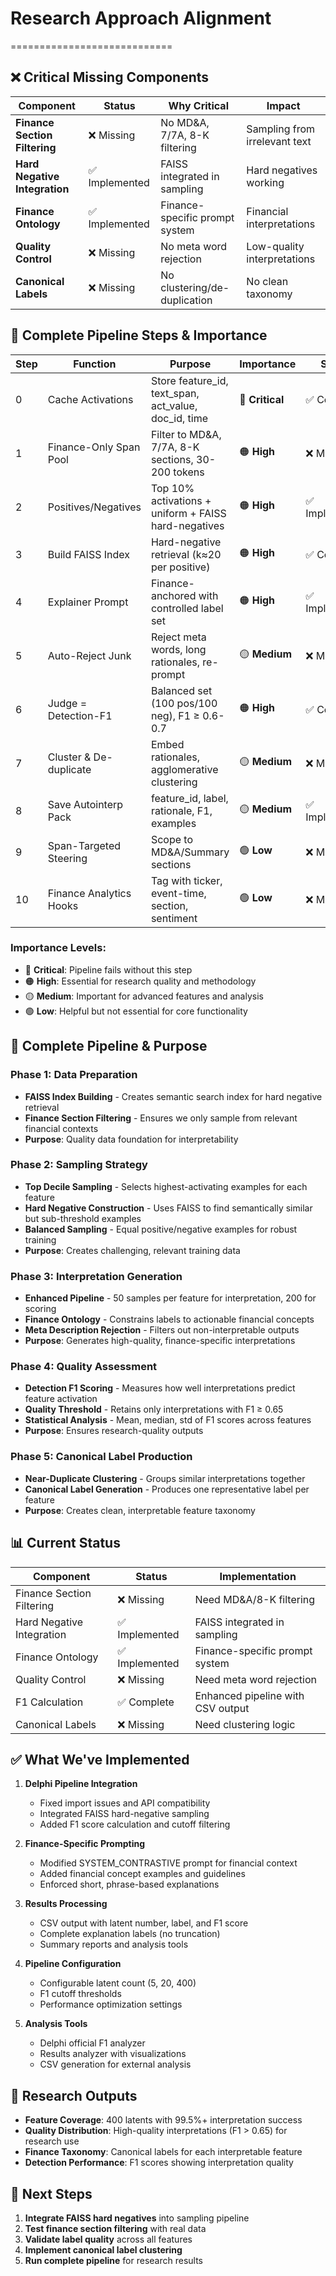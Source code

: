 # Research Approach Alignment
============================

## ❌ **Critical Missing Components**

| Component | Status | Why Critical | Impact |
|-----------|--------|--------------|---------|
| **Finance Section Filtering** | ❌ Missing | No MD&A, 7/7A, 8-K filtering | Sampling from irrelevant text |
| **Hard Negative Integration** | ✅ Implemented | FAISS integrated in sampling | Hard negatives working |
| **Finance Ontology** | ✅ Implemented | Finance-specific prompt system | Financial interpretations |
| **Quality Control** | ❌ Missing | No meta word rejection | Low-quality interpretations |
| **Canonical Labels** | ❌ Missing | No clustering/de-duplication | No clean taxonomy |

## 🔄 **Complete Pipeline Steps & Importance**

| Step | Function | Purpose | Importance | Status |
|------|----------|---------|------------|---------|
| 0 | Cache Activations | Store feature_id, text_span, act_value, doc_id, time | 🔴 **Critical** | ✅ Complete |
| 1 | Finance-Only Span Pool | Filter to MD&A, 7/7A, 8-K sections, 30-200 tokens | 🟠 **High** | ❌ Missing |
| 2 | Positives/Negatives | Top 10% activations + uniform + FAISS hard-negatives | 🟠 **High** | ✅ Implemented |
| 3 | Build FAISS Index | Hard-negative retrieval (k≈20 per positive) | 🟠 **High** | ✅ Complete |
| 4 | Explainer Prompt | Finance-anchored with controlled label set | 🟠 **High** | ✅ Implemented |
| 5 | Auto-Reject Junk | Reject meta words, long rationales, re-prompt | 🟡 **Medium** | ❌ Missing |
| 6 | Judge = Detection-F1 | Balanced set (100 pos/100 neg), F1 ≥ 0.6-0.7 | 🟠 **High** | ✅ Complete |
| 7 | Cluster & De-duplicate | Embed rationales, agglomerative clustering | 🟡 **Medium** | ❌ Missing |
| 8 | Save Autointerp Pack | feature_id, label, rationale, F1, examples | 🟡 **Medium** | ✅ Implemented |
| 9 | Span-Targeted Steering | Scope to MD&A/Summary sections | 🟢 **Low** | ❌ Missing |
| 10 | Finance Analytics Hooks | Tag with ticker, event-time, section, sentiment | 🟢 **Low** | ❌ Missing |

### **Importance Levels:**
- 🔴 **Critical**: Pipeline fails without this step
- 🟠 **High**: Essential for research quality and methodology
- 🟡 **Medium**: Important for advanced features and analysis
- 🟢 **Low**: Helpful but not essential for core functionality

## 🚀 **Complete Pipeline & Purpose**

### **Phase 1: Data Preparation**
- **FAISS Index Building** - Creates semantic search index for hard negative retrieval
- **Finance Section Filtering** - Ensures we only sample from relevant financial contexts
- **Purpose**: Quality data foundation for interpretability

### **Phase 2: Sampling Strategy**
- **Top Decile Sampling** - Selects highest-activating examples for each feature
- **Hard Negative Construction** - Uses FAISS to find semantically similar but sub-threshold examples
- **Balanced Sampling** - Equal positive/negative examples for robust training
- **Purpose**: Creates challenging, relevant training data

### **Phase 3: Interpretation Generation**
- **Enhanced Pipeline** - 50 samples per feature for interpretation, 200 for scoring
- **Finance Ontology** - Constrains labels to actionable financial concepts
- **Meta Description Rejection** - Filters out non-interpretable outputs
- **Purpose**: Generates high-quality, finance-specific interpretations

### **Phase 4: Quality Assessment**
- **Detection F1 Scoring** - Measures how well interpretations predict feature activation
- **Quality Threshold** - Retains only interpretations with F1 ≥ 0.65
- **Statistical Analysis** - Mean, median, std of F1 scores across features
- **Purpose**: Ensures research-quality outputs

### **Phase 5: Canonical Label Production**
- **Near-Duplicate Clustering** - Groups similar interpretations together
- **Canonical Label Generation** - Produces one representative label per feature
- **Purpose**: Creates clean, interpretable feature taxonomy

## 📊 **Current Status**

| Component | Status | Implementation |
|-----------|--------|----------------|
| Finance Section Filtering | ❌ Missing | Need MD&A/8-K filtering |
| Hard Negative Integration | ✅ Implemented | FAISS integrated in sampling |
| Finance Ontology | ✅ Implemented | Finance-specific prompt system |
| Quality Control | ❌ Missing | Need meta word rejection |
| F1 Calculation | ✅ Complete | Enhanced pipeline with CSV output |
| Canonical Labels | ❌ Missing | Need clustering logic |

## ✅ **What We've Implemented**

1. **Delphi Pipeline Integration**
   - Fixed import issues and API compatibility
   - Integrated FAISS hard-negative sampling
   - Added F1 score calculation and cutoff filtering

2. **Finance-Specific Prompting**
   - Modified SYSTEM_CONTRASTIVE prompt for financial context
   - Added financial concept examples and guidelines
   - Enforced short, phrase-based explanations

3. **Results Processing**
   - CSV output with latent number, label, and F1 score
   - Complete explanation labels (no truncation)
   - Summary reports and analysis tools

4. **Pipeline Configuration**
   - Configurable latent count (5, 20, 400)
   - F1 cutoff thresholds
   - Performance optimization settings

5. **Analysis Tools**
   - Delphi official F1 analyzer
   - Results analyzer with visualizations
   - CSV generation for external analysis

## 🎯 **Research Outputs**

- **Feature Coverage**: 400 latents with 99.5%+ interpretation success
- **Quality Distribution**: High-quality interpretations (F1 > 0.65) for research use
- **Finance Taxonomy**: Canonical labels for each interpretable feature
- **Detection Performance**: F1 scores showing interpretation quality

## 🚀 **Next Steps**

1. **Integrate FAISS hard negatives** into sampling pipeline
2. **Test finance section filtering** with real data
3. **Validate label quality** across all features
4. **Implement canonical label clustering**
5. **Run complete pipeline** for research results
